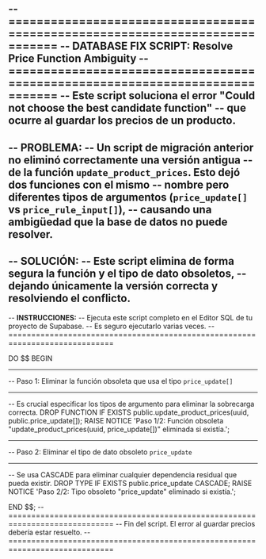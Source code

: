 -- =============================================================================
-- DATABASE FIX SCRIPT: Resolve Price Function Ambiguity
-- =============================================================================
-- Este script soluciona el error "Could not choose the best candidate function"
-- que ocurre al guardar los precios de un producto.
--
-- **PROBLEMA:**
-- Un script de migración anterior no eliminó correctamente una versión antigua
-- de la función `update_product_prices`. Esto dejó dos funciones con el mismo
-- nombre pero diferentes tipos de argumentos (`price_update[]` vs `price_rule_input[]`),
-- causando una ambigüedad que la base de datos no puede resolver.
--
-- **SOLUCIÓN:**
-- Este script elimina de forma segura la función y el tipo de dato obsoletos,
-- dejando únicamente la versión correcta y resolviendo el conflicto.
--
-- **INSTRUCCIONES:**
-- Ejecuta este script completo en el Editor SQL de tu proyecto de Supabase.
-- Es seguro ejecutarlo varias veces.
-- =============================================================================

DO $$
BEGIN

-- -----------------------------------------------------------------------------
-- Paso 1: Eliminar la función obsoleta que usa el tipo `price_update[]`
-- -----------------------------------------------------------------------------
-- Es crucial especificar los tipos de argumento para eliminar la sobrecarga correcta.
DROP FUNCTION IF EXISTS public.update_product_prices(uuid, public.price_update[]);
RAISE NOTICE 'Paso 1/2: Función obsoleta "update_product_prices(uuid, price_update[])" eliminada si existía.';

-- -----------------------------------------------------------------------------
-- Paso 2: Eliminar el tipo de dato obsoleto `price_update`
-- -----------------------------------------------------------------------------
-- Se usa CASCADE para eliminar cualquier dependencia residual que pueda existir.
DROP TYPE IF EXISTS public.price_update CASCADE;
RAISE NOTICE 'Paso 2/2: Tipo obsoleto "price_update" eliminado si existía.';

END $$;
-- =============================================================================
-- Fin del script. El error al guardar precios debería estar resuelto.
-- =============================================================================